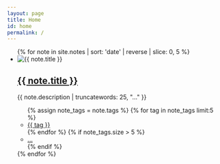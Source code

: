 ```yaml
---
layout: page
title: Home
id: home
permalink: /
---
```


<main class="mw7 center">
    <ul class="list pl0">
      {% for note in site.notes | sort: 'date' | reverse | slice: 0, 5 %}
        <li class="pa3 pa4-ns mb3">
          <img src="{{ note.image }}" alt="{{ note.title }}" class="w-100 mb2">
          <h2 class="f4 f3-ns"><a href="{{ note.url }}" class="link near-black">{{ note.title }}</a></h2>
          <p class="measure lh-copy f6 dark-gray">{{ note.description | truncatewords: 25, "..." }}</p>
          <ul class="list pl0 flex flex-wrap">
            {% assign note_tags = note.tags %}
            {% for tag in note_tags limit:5 %}
              <li class="mr2 mb2">
                <a href="/tags/{{ tag | slugify }}" class="tag">{{ tag }}</a>
              </li>
            {% endfor %}
            {% if note_tags.size > 5 %}
              <li class="mr2 mb2"><a href="{{ note.url }}" class="tag">...</a></li>
            {% endif %}
          </ul>
        </li>
      {% endfor %}
    </ul>
  </main>
